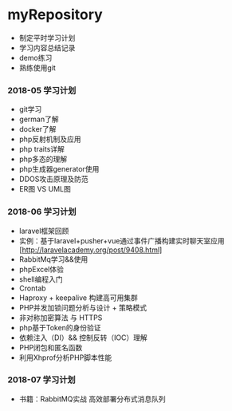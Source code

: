 # myRepository

- 制定平时学习计划
- 学习内容总结记录
- demo练习
- 熟练使用git


### 2018-05 学习计划
- git学习
- german了解
- docker了解
- php反射机制及应用
- php traits详解
- php多态的理解
- php生成器generator使用
- DDOS攻击原理及防范
- ER图 VS UML图

### 2018-06 学习计划
- laravel框架回顾
 - 实例：基于laravel+pusher+vue通过事件广播构建实时聊天室应用[http://laravelacademy.org/post/9408.html]
- RabbitMq学习&&使用
- phpExcel体验
- shell编程入门
- Crontab
- Haproxy + keepalive 构建高可用集群
- PHP并发加锁问题分析与设计 + 策略模式
- 非对称加密算法 与 HTTPS
- php基于Token的身份验证
- 依赖注入（DI）&& 控制反转（IOC）理解
- PHP闭包和匿名函数
- 利用Xhprof分析PHP脚本性能

### 2018-07 学习计划
- 书籍：RabbitMQ实战 高效部署分布式消息队列

